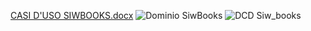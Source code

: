 [CASI D'USO SIWBOOKS.docx](https://github.com/user-attachments/files/20967391/CASI.D.USO.SIWBOOKS.docx)
![Dominio SiwBooks](https://github.com/user-attachments/assets/a8a654c3-ddce-4e03-8bb8-e74fae9ff80e)
![DCD Siw_books](https://github.com/user-attachments/assets/6373ab22-b578-4481-8544-8dd762fe5c6e)

